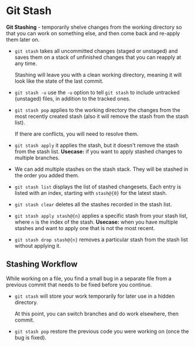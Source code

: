 # Git Stash

**Git Stashing** - temporarily shelve changes from the working directory so that you can work on something else, and then come back and re-apply them later on.

- `git stash` takes all uncommitted changes (staged or unstaged) and saves them on a stack of unfinished changes that you can reapply at any time.

  Stashing will leave you with a clean working directory, meaning it will look like the state of the last commit.

- `git stash -u` use the `-u` option to tell `git stash` to include untracked (unstaged) files, in addition to the tracked ones.

- `git stash pop` applies to the working directory the changes from the most recently created stash (also it will remove the stash from the stash list).

  If there are conflicts, you will need to resolve them.

- `git stash apply` it applies the stash, but it doesn't remove the stash from the stash list. **Usecase:** if you want to apply stashed changes to multiple branches.

- We can add multiple stashes on the stash stack. They will be stashed in the order you added them.

- `git stash list` displays the list of stashed changesets. Each entry is listed with an index, starting with `stash@{0}` for the latest stash.

- `git stash clear` deletes all the stashes recorded in the stash list.

- `git stash apply stash@{n}` applies a specific stash from your stash list, where `n` is the index of the stash. **Usecase:** when you have multiple stashes and want to apply one that is not the most recent.

- `git stash drop stash@{n}` removes a particular stash from the stash list without applying it.

## Stashing Workflow

While working on a file, you find a small bug in a separate file from a previous commit that needs to be fixed before you continue.

- `git stash` will store your work temporarily for later use in a hidden directory.

  At this point, you can switch branches and do work elsewhere, then commit.

- `git stash pop` restore the previous code you were working on (once the bug is fixed).
